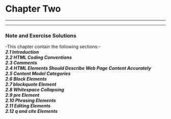 # Chapter Two 
---
---
### Note and Exercise Solutions
  -This chapter contain the following sections:- <br/>
        _**2.1 Introduction**_ <br/>
        _**2.2 HTML Coding Conventions**_<br/>
        _**2.3 Comments**_ <br/>
        _**2.4 HTML Elements Should Describe Web Page  Content Accurately**_<br/>
        _**2.5 Content Model Categories**_<br/>
        _**2.6 Block Elements**_ <br/>
        _**2.7 blockquote Element**_ <br/>
        _**2.8 Whitespace Collapsing**_ <br/>
        _**2.9 pre Element**_<br/>
        _**2.10 Phrasing Elements**_ <br/>
        _**2.11 Editing Elements**_ <br/>
        _**2.12 q and cite Elements**_
        
     